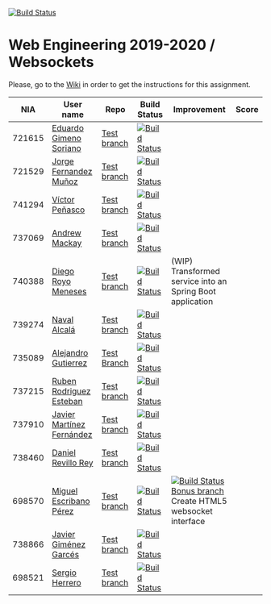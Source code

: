 [![Build Status](https://travis-ci.org/UNIZAR-30246-WebEngineering/lab4-websockets.svg?branch=master)](https://travis-ci.org/UNIZAR-30246-WebEngineering/lab4-websockets)
# Web Engineering 2019-2020 / Websockets
Please, go to the [Wiki](https://github.com/UNIZAR-30246-WebEngineering/lab4-websockets/wiki) in order to get the instructions for this assignment.

| NIA    | User name | Repo | Build Status | Improvement | Score
|--------|-----------|------|--------------|-------------|--------
| 721615 | [Eduardo Gimeno Soriano](https://github.com/Edu7216) | [Test branch](https://github.com/Edu7216/lab4-websockets/tree/test) | [![Build Status](https://www.travis-ci.com/Edu7216/lab4-websockets.svg?branch=test)](https://www.travis-ci.com/Edu7216/lab4-websockets) |             |
| 721529 | [Jorge Fernandez Muñoz](https://github.com/jorge97fernandez) | [Test branch](https://github.com/jorge97fernandez/lab4-websockets/tree/test) | [![Build Status](https://www.travis-ci.org/jorge97fernandez/lab4-websockets.svg?branch=test)](https://www.travis-ci.org/jorge97fernandez/lab4-websockets) |             |
| 741294 | [Víctor Peñasco](https://github.com/vpec) | [Test branch](https://github.com/vpec/lab4-websockets/tree/test) | [![Build Status](https://travis-ci.org/vpec/lab4-websockets.svg?branch=test)](https://travis-ci.org/vpec/lab4-websockets) |             |
| 737069 | [Andrew Mackay](https://github.com/AndrewKM210) | [Test branch](https://github.com/AndrewKM210/lab4-websockets/tree/test) | [![Build Status](https://www.travis-ci.com/AndrewKM210/lab4-websockets.svg?branch=test)](https://www.travis-ci.com/AndrewKM210/lab4-websockets) |             |
| 740388 | [Diego Royo Meneses](https://github.com/diegoroyo) | [Test branch](https://github.com/diegoroyo/lab4-websockets/tree/test) | [![Build Status](https://www.travis-ci.org/diegoroyo/lab4-websockets.svg?branch=test)](https://www.travis-ci.org/diegoroyo/lab4-websockets) | (WIP) Transformed service into an Spring Boot application |
| 739274 | [Naval Alcalá](https://github.com/aeri) | [Test branch](https://github.com/aeri/lab4-websockets/tree/test) | [![Build Status](https://travis-ci.org/aeri/lab4-websockets.svg?branch=test)](https://travis-ci.org/aeri/lab4-websockets) |             |
| 735089 | [Alejandro Gutierrez](https://github.com/AlexGuti14) | [Test Branch](https://github.com/AlexGuti14/lab4-websockets/tree/test)    | [![Build Status](https://travis-ci.org/AlexGuti14/lab4-websockets.svg?branch=test)](https://travis-ci.org/AlexGuti14/lab4-websockets)|     |
| 737215 | [Ruben Rodriguez Esteban](https://github.com/ZgzInfinity) | [Test branch](https://github.com/ZgzInfinity/lab4-websockets/tree/test) | [![Build Status](https://www.travis-ci.org/ZgzInfinity/lab4-websockets.svg?branch=test)](https://www.travis-ci.org/ZgzInfinity/lab4-websockets) |             |
| 737910 | [Javier Martínez Fernández](https://github.com/javiermixture17) | [Test branch](https://github.com/javiermixture17/lab4-websockets/tree/test) | [![Build Status](https://www.travis-ci.org/javiermixture17/lab4-websockets.svg?branch=test)](https://www.travis-ci.org/javiermixture17/lab4-websockets) |             |
| 738460 | [Daniel Revillo Rey](https://github.com/DaniRevillo) | [Test branch](https://github.com/DaniRevillo/lab4-websockets/tree/test) | [![Build Status](https://travis-ci.org/DaniRevillo/lab4-websockets.svg?branch=test)](https://travis-ci.org/DaniRevillo/lab4-websockets) |             |
| 698570 | [Miguel Escribano Pérez](https://github.com/a698570) | [Test branch](https://github.com/a698570/lab4-websockets/tree/test) | [![Build Status](https://travis-ci.com/a698570/lab4-websockets.svg?branch=test)](https://travis-ci.com/a698570/lab4-websockets) | [![Build Status](https://travis-ci.com/a698570/lab4-websockets.svg?branch=bonus)](https://travis-ci.com/a698570/lab4-websockets) [Bonus branch](https://github.com/a698570/lab4-websockets/tree/bonus) Create HTML5 websocket interface |
| 738866 | [Javier Giménez Garcés](https://github.com/JaviBite) | [Test branch](https://github.com/JaviBite/lab4-websockets/tree/test) | [![Build Status](https://travis-ci.org/JaviBite/lab4-websockets.svg?branch=test)](https://travis-ci.org/JaviBite/lab4-websockets) |             |
| 698521 | [Sergio Herrero](https://github.com/sherrero96) | [Test branch](https://github.com/sherrero96/lab4-websockets/tree/test) | [![Build Status](https://travis-ci.org/sherrero96/lab4-websockets.svg?branch=test)](https://travis-ci.org/sherrero96/lab4-websockets) |             |
